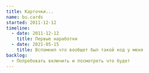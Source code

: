 ```yaml
---
title: Карточки...
name: bu.cards
started: 2011-12-12
timeline:
  - date: 2011-12-12
    title: Первые наработки
  - date: 2021-05-15
    title: Вспомнил что вообщет был такой код у меня
backlog:
  - Попробовать включить и посмотреть что будет
---
```

